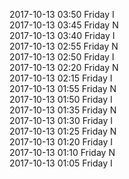 2017-10-13 03:50 Friday  I  
2017-10-13 03:45 Friday  N  
2017-10-13 03:40 Friday  I  
2017-10-13 02:55 Friday  N  
2017-10-13 02:50 Friday  I  
2017-10-13 02:20 Friday  N  
2017-10-13 02:15 Friday  I  
2017-10-13 01:55 Friday  N  
2017-10-13 01:50 Friday  I  
2017-10-13 01:35 Friday  N  
2017-10-13 01:30 Friday  I  
2017-10-13 01:25 Friday  N  
2017-10-13 01:20 Friday  I  
2017-10-13 01:10 Friday  N  
2017-10-13 01:05 Friday  I  

